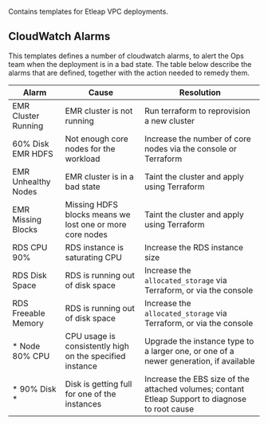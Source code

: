 Contains templates for Etleap VPC deployments.

## CloudWatch Alarms

This templates defines a number of cloudwatch alarms, to alert the Ops team when the deployment is in a bad state.
The table below describe the alarms that are defined, together with the action needed to remedy them.

| Alarm | Cause | Resolution |
|---|---|---|
| EMR Cluster Running | EMR cluster is not running | Run terraform to reprovision a new cluster |
| 60% Disk EMR HDFS | Not enough core nodes for the workload | Increase the number of core nodes via the console or Terraform |
| EMR Unhealthy Nodes | EMR cluster is in a bad state | Taint the cluster and apply using Terraform |
| EMR Missing Blocks | Missing HDFS blocks means we lost one or more core nodes | Taint the cluster and apply using Terraform |
| RDS CPU 90% | RDS instance is saturating CPU | Increase the RDS instance size |
| RDS Disk Space | RDS is running out of disk space | Increase the `allocated_storage` via Terraform, or via the console |
| RDS Freeable Memory | RDS is running out of disk space | Increase the `allocated_storage` via Terraform, or via the console |
| * Node 80% CPU | CPU usage is consistently high on the specified instance | Upgrade the instance type to a larger one, or one of a newer generation, if available |
| * 90% Disk * | Disk is getting full for one of the instances | Increase the EBS size of the attached volumes; contant Etleap Support to diagnose to root cause |
